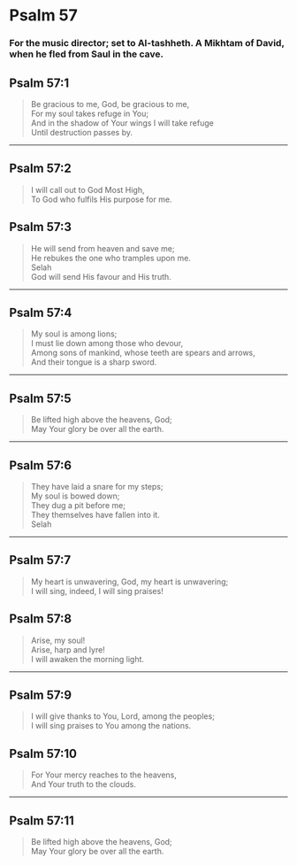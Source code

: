 # Psalm 57

### For the music director; set to Al-tashheth. A Mikhtam of David, when he fled from Saul in the cave.

## Psalm 57:1

> Be gracious to me, God, be gracious to me,  
> For my soul takes refuge in You;  
> And in the shadow of Your wings I will take refuge  
> Until destruction passes by.

---

## Psalm 57:2

> I will call out to God Most High,  
> To God who fulfils His purpose for me.

## Psalm 57:3

> He will send from heaven and save me;  
> He rebukes the one who tramples upon me.  
> Selah  
> God will send His favour and His truth.

---

## Psalm 57:4

> My soul is among lions;  
> I must lie down among those who devour,  
> Among sons of mankind, whose teeth are spears and arrows,  
> And their tongue is a sharp sword.

---

## Psalm 57:5

> Be lifted high above the heavens, God;  
> May Your glory be over all the earth.

---

## Psalm 57:6

> They have laid a snare for my steps;  
> My soul is bowed down;  
> They dug a pit before me;  
> They themselves have fallen into it.  
> Selah

---

## Psalm 57:7

> My heart is unwavering, God, my heart is unwavering;  
> I will sing, indeed, I will sing praises!

## Psalm 57:8

> Arise, my soul!  
> Arise, harp and lyre!  
> I will awaken the morning light.

---

## Psalm 57:9

> I will give thanks to You, Lord, among the peoples;  
> I will sing praises to You among the nations.

## Psalm 57:10

> For Your mercy reaches to the heavens,  
> And Your truth to the clouds.

---

## Psalm 57:11

> Be lifted high above the heavens, God;  
> May Your glory be over all the earth.
